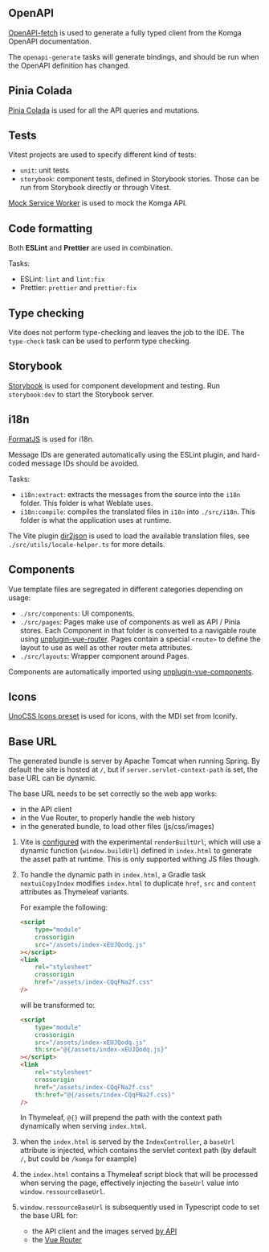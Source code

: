 ## OpenAPI

[OpenAPI-fetch](https://openapi-ts.dev/openapi-fetch/) is used to generate a fully typed client from the Komga OpenAPI documentation.

The `openapi-generate` tasks will generate bindings, and should be run when the OpenAPI definition has changed.

## Pinia Colada

[Pinia Colada](https://pinia-colada.esm.dev/) is used for all the API queries and mutations.

## Tests

Vitest projects are used to specify different kind of tests:

- `unit`: unit tests
- `storybook`: component tests, defined in Storybook stories. Those can be run from Storybook directly or through Vitest.

[Mock Service Worker](https://mswjs.io/) is used to mock the Komga API.

## Code formatting

Both **ESLint** and **Prettier** are used in combination.

Tasks:

- ESLint: `lint` and `lint:fix`
- Prettier: `prettier` and `prettier:fix`

## Type checking

Vite does not perform type-checking and leaves the job to the IDE. The `type-check` task can be used to perform type checking.

## Storybook

[Storybook](https://storybook.js.org/) is used for component development and testing. Run `storybook:dev` to start the Storybook server.

## i18n

[FormatJS](https://formatjs.github.io/) is used for i18n.

Message IDs are generated automatically using the ESLint plugin, and hard-coded message IDs should be avoided.

Tasks:

- `i18n:extract`: extracts the messages from the source into the `i18n` folder. This folder is what Weblate uses.
- `i18n:compile`: compiles the translated files in `i18n` into `./src/i18n`. This folder is what the application uses at runtime.

The Vite plugin [dir2json](https://github.com/buddywang/vite-plugin-dir2json) is used to load the available translation files, see `./src/utils/locale-helper.ts` for more details.

## Components

Vue template files are segregated in different categories depending on usage:

- `./src/components`: UI components.
- `./src/pages`: Pages make use of components as well as API / Pinia stores. Each Component in that folder is converted to a navigable route using [unplugin-vue-router](https://github.com/posva/unplugin-vue-router). Pages contain a special `<route>` to define the layout to use as well as other router meta attributes.
- `./src/layouts`: Wrapper component around Pages.

Components are automatically imported using [unplugin-vue-components](https://github.com/unplugin/unplugin-vue-components).

## Icons

[UnoCSS Icons preset](https://unocss.dev/presets/icons) is used for icons, with the MDI set from Iconify.

## Base URL

The generated bundle is server by Apache Tomcat when running Spring. By default the site is hosted at `/`, but if `server.servlet-context-path` is set, the base URL can be dynamic.

The base URL needs to be set correctly so the web app works:

- in the API client
- in the Vue Router, to properly handle the web history
- in the generated bundle, to load other files (js/css/images)

1. Vite is [configured](./vite.config.mts) with the experimental `renderBuiltUrl`, which will use a dynamic function (`window.buildUrl`) defined in `index.html` to generate the asset path at runtime. This is only supported withing JS files though.
2. To handle the dynamic path in `index.html`, a Gradle task `nextuiCopyIndex` modifies `index.html` to duplicate `href`, `src` and `content` attributes as Thymeleaf variants.

    For example the following:

    ```html
    <script
        type="module"
        crossorigin
        src="/assets/index-xEUJQodq.js"
    ></script>
    <link
        rel="stylesheet"
        crossorigin
        href="/assets/index-CQqFNa2f.css"
    />
    ```

    will be transformed to:

    ```html
    <script
        type="module"
        crossorigin
        src="/assets/index-xEUJQodq.js"
        th:src="@{/assets/index-xEUJQodq.js}"
    ></script>
    <link
        rel="stylesheet"
        crossorigin
        href="/assets/index-CQqFNa2f.css"
        th:href="@{/assets/index-CQqFNa2f.css}"
    />
    ```

    In Thymeleaf, `@{}` will prepend the path with the context path dynamically when serving `index.html`.

3. when the `index.html` is served by the `IndexController`, a `baseUrl` attribute is injected, which contains the servlet context path (by default `/`, but could be `/komga` for example)
4. the `index.html` contains a Thymeleaf script block that will be processed when serving the page, effectively injecting the `baseUrl` value into `window.ressourceBaseUrl`.
5. `window.ressourceBaseUrl` is subsequently used in Typescript code to set the base URL for:
    - the API client and the images served [by API](./src/api/base.ts)
    - the [Vue Router](./src/router/index.ts)
